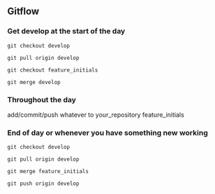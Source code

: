 ## Gitflow

### Get develop at the start of the day
`git checkout develop`

`git pull origin develop`

`git checkout feature_initials`

`git merge develop`

### Throughout the day
add/commit/push whatever to your_repository feature_initials

### End of day or whenever you have something new working
`git checkout develop`

`git pull origin develop`

`git merge feature_initials`

`git push origin develop`
